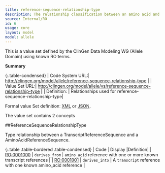 ```yaml
---
title: reference-sequence-relationship-type
description: The relationship classification between an amino acid and transcript references.
source: Internal/RO
id: 6
usage: core
layout: model
model: allele
---
```


This is a value set defined by the ClinGen Data Modeling WG (Allele Domain) using known RO terms.

__Summary__

{:.table-condensed}
| Code System URL:| http://clingen.org/model/allele/reference-sequence-relationship-type |
| Value Set URL:| http://clingen.org/model/allele/vs/reference-sequence-relationship-type |
| Definition: | Relationships used for reference-sequence-relationship-type|


Formal value Set definition: [XML]() or [JSON]().

The value set contains 2 concepts

##ReferenceSequenceRelationshipType

Type relationship between a TranscriptReferenceSequence and a AminoAcidReferenceSequence.

{:.table .table-bordered .table-condensed}
| Code | Display |Definition|
| [RO:0001000](http://www.obobrowser.org/browser/public_ro/term/RO:0001000) | `derives_from` | `amino_acid` reference with one or more known transcript references |
| [RO:0001001](http://www.obobrowser.org/browser/public_ro/term/RO:0001001) | `derives_into` | A `transcript` reference with one known amino_acid reference |


